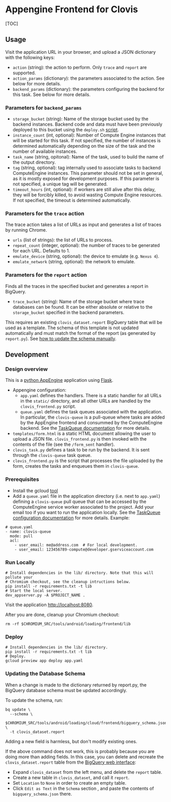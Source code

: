 # Appengine Frontend for Clovis

[TOC]

## Usage

Visit the application URL in your browser, and upload a JSON dictionary with the
following keys:

-   `action` (string): the action to perform. Only `trace` and `report` are
    supported.
-   `action_params` (dictionary): the parameters associated to the action.
    See below for more details.
-   `backend_params` (dictionary): the parameters configuring the backend for
    this task. See below for more details.

### Parameters for `backend_params`

-   `storage_bucket` (string): Name of the storage bucket used by the backend
    instances. Backend code and data must have been previously deployed to this
    bucket using the `deploy.sh` [script][4].
-   `instance_count` (int, optional): Number of Compute Engine instances that
    will be started for this task. If not specified, the number of instances is
    determined automatically depending on the size of the task and the number
    of available instances.
-   `task_name` (string, opitonal): Name of the task, used to build the name of
    the output directory.
-   `tag` (string, optional): tag internally used to associate tasks to backend
    ComputeEngine instances. This parameter should not be set in general, as it
    is mostly exposed for development purposes. If this parameter is not
    specified, a unique tag will be generated.
-   `timeout_hours` (int, optional): if workers are still alive after this
    delay, they will be forcibly killed, to avoid wasting Compute Engine
    resources. If not specified, the timeout is determined automatically.

### Parameters for the `trace` action

The trace action takes a list of URLs as input and generates a list of traces by
running Chrome.

-   `urls` (list of strings): the list of URLs to process.
-   `repeat_count` (integer, optional): the number of traces to be generated
    for each URL. Defaults to 1.
-   `emulate_device` (string, optional): the device to emulate (e.g. `Nexus 4`).
-   `emulate_network` (string, optional): the network to emulate.

### Parameters for the `report` action

Finds all the traces in the specified bucket and generates a report in BigQuery.

- `trace_bucket` (string): Name of the storage bucket where trace databases can
  be found. It can be either absolute or relative to the `storage_bucket`
  specified in the backend parameters.

This requires an existing `clovis_dataset.report` BigQuery table that will be
used as a template. The schema of this template is not updated automatically and
must match the format of the report (as generated by `report.py`).
See [how to update the schema manually][7].

## Development

### Design overview

This is a [python AppEngine][5] application using [Flask][6].

-   Appengine configuration:
    -   `app.yaml` defines the handlers. There is a static handler for all URLs
    in the `static/` directory, and all other URLs are handled by the
    `clovis_frontend.py` script.
    -   `queue.yaml` defines the task queues associated with the application. In
        particular, the `clovis-queue` is a pull-queue where tasks are added by
        the AppEngine frontend and consummed by the ComputeEngine backend.
        See the [TaskQueue documentation][2] for more details.
-   `templates/form.html` is a static HTML document allowing the user to upload
    a JSON file. `clovis_frontend.py` is then invoked with the contents of the
    file (see the `/form_sent` handler).
-   `clovis_task.py` defines a task to be run by the backend. It is sent through
    the `clovis-queue` task queue.
-   `clovis_frontend.py` is the script that processes the file uploaded by the
    form, creates the tasks and enqueues them in `clovis-queue`.

### Prerequisites

-   Install the gcloud [tool][1]
-   Add a `queue.yaml` file in the application directory (i.e. next to
    `app.yaml`) defining a `clovis-queue` pull queue that can be accessed by the
    ComputeEngine service worker associated to the project. Add your email too
    if you want to run the application locally. See the [TaskQueue configuration
    documentation][3] for more details. Example:

```
# queue.yaml
- name: clovis-queue
  mode: pull
  acl:
    - user_email: me@address.com  # For local development.
    - user_email: 123456789-compute@developer.gserviceaccount.com
```

### Run Locally

```shell
# Install dependencies in the lib/ directory. Note that this will pollute your
# Chromium checkout, see the cleanup intructions below.
pip install -r requirements.txt -t lib
# Start the local server.
dev_appserver.py -A $PROJECT_NAME .
```

Visit the application [http://localhost:8080](http://localhost:8080).

After you are done, cleanup your Chromium checkout:

```shell
rm -rf $CHROMIUM_SRC/tools/android/loading/frontend/lib
```

### Deploy

```shell
# Install dependencies in the lib/ directory.
pip install -r requirements.txt -t lib
# Deploy.
gcloud preview app deploy app.yaml
```

### Updating the Database Schema

When a change is made to the dictionary returned by report.py, the BigQuery
database schema must be updated accordingly.

To update the schema, run:

```shell
bq update \
  --schema \
    $CHROMIUM_SRC/tools/android/loading/cloud/frontend/bigquery_schema.json \
  -t clovis_dataset.report
```

Adding a new field is harmless, but don't modify existing ones.

If the above command does not work, this is probably because you are doing more
than adding fields.
In this case, you can delete and recreate the `clovis_dataset.report` table from
the [BigQuery web interface][8]:
-   Expand `clovis_dataset` from the left menu, and delete the `report` table.
-   Create a new table in `clovis_dataset`, and call it `report`.
-   Set `Location` to `None` in order to create an empty table.
-   Click `Edit as Text` in the `Schema` section , and  paste the contents of
    `bigquery_schema.json` there.


[1]: https://cloud.google.com/sdk
[2]: https://cloud.google.com/appengine/docs/python/taskqueue
[3]: https://cloud.google.com/appengine/docs/python/config/queue
[4]: ../backend/README.md#Deploy-the-code
[5]: https://cloud.google.com/appengine/docs/python
[6]: http://flask.pocoo.org
[7]: #Updating-the-Database-Schema
[8]: https://bigquery.cloud.google.com
